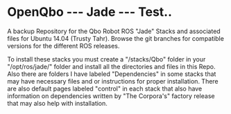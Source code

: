 OpenQbo  --- Jade ---
Test..
=======

A backup Repository for the Qbo Robot ROS "Jade" Stacks and associated files for Ubuntu 14.04 (Trusty Tahr). Browse the git branches for compatible versions for the different ROS releases.

To install these stacks you must create a "/stacks/Qbo" folder in your "/opt/ros/jade/" folder and install all the directories and files in this Repo. Also there are folders I have labeled "Dependencies" in some stacks that may have necessary files and or instructions for proper installation. There are also default pages labeled "control" in each stack that also have information on dependencies written by "The Corpora's" factory release that may also help with installation.
